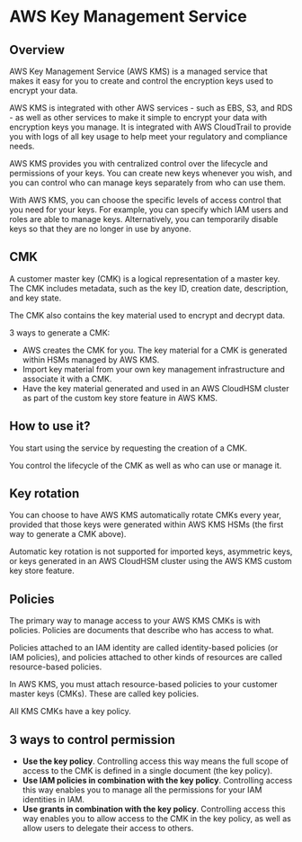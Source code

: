 # AWS Key Management Service

## Overview

AWS Key Management Service (AWS KMS) is a managed service that makes it easy for you to create and control the encryption keys used to encrypt your data.

AWS KMS is integrated with other AWS services - such as EBS, S3, and RDS - as well as other services to make it simple to encrypt your data with encryption keys you manage. It is integrated with AWS CloudTrail to provide you with logs of all key usage to help meet your regulatory and compliance needs.

AWS KMS provides you with centralized control over the lifecycle and permissions of your keys.
You can create new keys whenever you wish, and you can control who can manage keys separately from who can use them.

With AWS KMS, you can choose the specific levels of access control that you need for your keys. For example, you can specify which IAM users and roles are able to manage keys. Alternatively, you can temporarily disable keys so that they are no longer in use by anyone.


## CMK

A customer master key (CMK) is a logical representation of a master key. The CMK includes metadata, such as the key ID, creation date, description, and key state.

The CMK also contains the key material used to encrypt and decrypt data.

3 ways to generate a CMK:
- AWS creates the CMK for you. The key material for a CMK is generated within HSMs managed by AWS KMS.
- Import key material from your own key management infrastructure and associate it with a CMK.
- Have the key material generated and used in an AWS CloudHSM cluster as part of the custom key store feature in AWS KMS.


## How to use it?

You start using the service by requesting the creation of a CMK.

You control the lifecycle of the CMK as well as who can use or manage it.


## Key rotation

You can choose to have AWS KMS automatically rotate CMKs every year, provided that those keys were generated within AWS KMS HSMs (the first way to generate a CMK above).

Automatic key rotation is not supported for imported keys, asymmetric keys, or keys generated in an AWS CloudHSM cluster using the AWS KMS custom key store feature.


## Policies

The primary way to manage access to your AWS KMS CMKs is with policies. Policies are documents that describe who has access to what.

Policies attached to an IAM identity are called identity-based policies (or IAM policies), and policies attached to other kinds of resources are called resource-based policies.

In AWS KMS, you must attach resource-based policies to your customer master keys (CMKs). These are called key policies.

All KMS CMKs have a key policy.


## 3 ways to control permission

- **Use the key policy**. Controlling access this way means the full scope of access to the CMK is defined in a single document (the key policy).
- **Use IAM policies in combination with the key policy**. Controlling access this way enables you to manage all the permissions for your IAM identities in IAM.
- **Use grants in combination with the key policy**. Controlling access this way enables you to allow access to the CMK in the key policy, as well as allow users to delegate their access to others.
